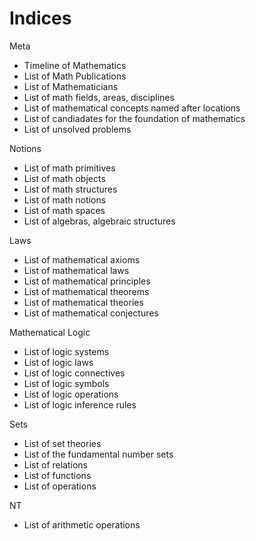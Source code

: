 # Indices

Meta
- Timeline of Mathematics
- List of Math Publications
- List of Mathematicians
- List of math fields, areas, disciplines
- List of mathematical concepts named after locations
- List of candiadates for the foundation of mathematics
- List of unsolved problems


Notions
- List of math primitives
- List of math objects
- List of math structures
- List of math notions
- List of math spaces
- List of algebras, algebraic structures

Laws
- List of mathematical axioms
- List of mathematical laws
- List of mathematical principles
- List of mathematical theorems
- List of mathematical theories
- List of mathematical conjectures

Mathematical Logic
- List of logic systems
- List of logic laws
- List of logic connectives
- List of logic symbols
- List of logic operations
- List of logic inference rules

Sets
- List of set theories
- List of the fundamental number sets
- List of relations
- List of functions
- List of operations

NT
- List of arithmetic operations
